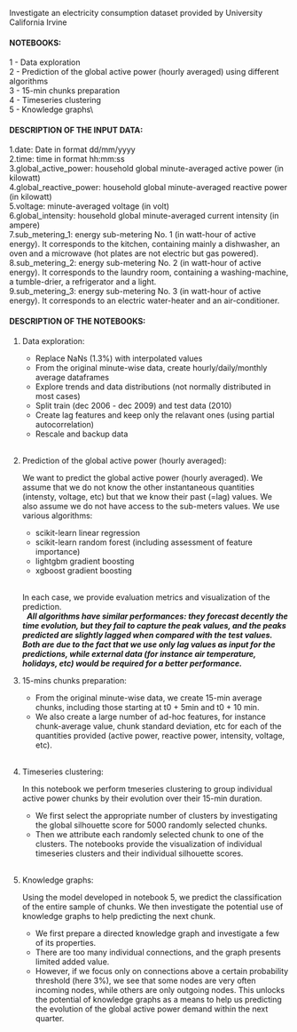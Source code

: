 Investigate an electricity consumption dataset provided by University California Irvine

#### NOTEBOOKS:

1 - Data exploration\
2 - Prediction of the global active power (hourly averaged) using different algorithms\
3 - 15-min chunks preparation\
4 - Timeseries clustering\
5 - Knowledge graphs\

#### DESCRIPTION OF THE INPUT DATA:

1.date: Date in format dd/mm/yyyy  
2.time: time in format hh:mm:ss  
3.global_active_power: household global minute-averaged active power (in kilowatt)  
4.global_reactive_power: household global minute-averaged reactive power (in kilowatt)  
5.voltage: minute-averaged voltage (in volt)  
6.global_intensity: household global minute-averaged current intensity (in ampere)  
7.sub_metering_1: energy sub-metering No. 1 (in watt-hour of active energy). It corresponds to the kitchen, containing mainly a dishwasher, an oven and a microwave (hot plates are not electric but gas powered).  
8.sub_metering_2: energy sub-metering No. 2 (in watt-hour of active energy). It corresponds to the laundry room, containing a washing-machine, a tumble-drier, a refrigerator and a light.  
9.sub_metering_3: energy sub-metering No. 3 (in watt-hour of active energy). It corresponds to an electric water-heater and an air-conditioner.  

#### DESCRIPTION OF THE NOTEBOOKS:

1. Data exploration:
     * Replace NaNs (1.3%) with interpolated values
     * From the original minute-wise data, create hourly/daily/monthly average dataframes
     * Explore trends and data distributions (not normally distributed in most cases)
     * Split train (dec 2006 - dec 2009) and test data (2010)
     * Create lag features and keep only the relavant ones (using partial autocorrelation)
     * Rescale and backup data  
&nbsp;
  
2. Prediction of the global active power (hourly averaged):
   
   We want to predict the global active power (hourly averaged). We assume that we do not know the other instantaneous quantities (intensty, voltage, etc) but that we know their past (=lag) values. We also assume we do not have access to the sub-meters values. We use various algorithms:
     * scikit-learn linear regression
     * scikit-learn random forest (including assessment of feature importance)
     * lightgbm gradient boosting
     * xgboost gradient boosting\
     &nbsp;

     In each case, we provide evaluation metrics and visualization of the prediction.\
     &nbsp;
     ***All algorithms have similar performances: they forecast decently the time evolution, but they fail to capture the peak values, and the peaks predicted are slightly lagged when compared with the test values. Both are due to the fact that we use only lag values as input for the predictions, while external data (for instance air temperature, holidays, etc) would be required for a better performance.***

3. 15-mins chunks preparation:
     * From the original minute-wise data, we create 15-min average chunks, including those starting at t0 + 5min and t0 + 10 min.
     * We also create a large number of ad-hoc features, for instance chunk-average value, chunk standard deviation, etc for each of the quantities provided (active power, reactive power, intensity, voltage, etc).\
&nbsp;  

4. Timeseries clustering:

     In this notebook we perform tmeseries clustering to group individual active power chunks by their evolution over their 15-min duration.
     * We first select the appropriate number of clusters by investigating the global silhouette score for 5000 randomly selected chunks.
     * Then we attribute each randomly selected chunk to one of the clusters. The notebooks provide the visualization of individual timeseries clusters and their individual silhouette scores.\
&nbsp;  

5. Knowledge graphs:

     Using the model developed in notebook 5, we predict the classification of the entire sample of chunks. We then investigate the potential use of knowledge graphs to help predicting the next chunk.
     * We first prepare a directed knowledge graph and investigate a few of its properties.
     * There are too many individual connections, and the graph presents limited added value.
     * However, if we focus only on connections above a certain probability threshold (here 3%), we see that some nodes are very often incoming nodes, while others are only outgoing nodes. This unlocks the potential of knowledge graphs as a means to help us predicting the evolution of the global active power demand within the next quarter. 